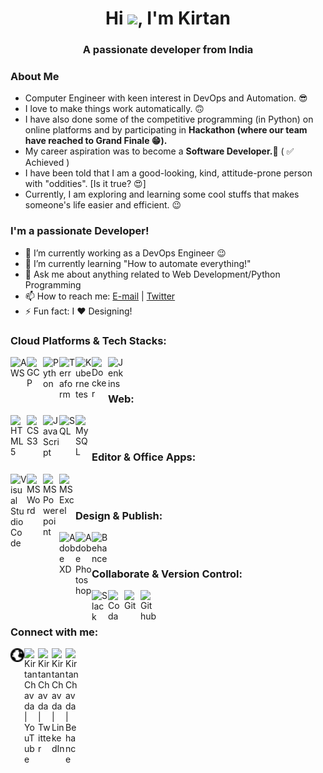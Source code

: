
<h1 align="center">Hi <img src="https://media.giphy.com/media/hvRJCLFzcasrR4ia7z/giphy.gif" width="29px">, I'm Kirtan</h1>

<h3 align="center">A passionate developer from India</h3>

### About Me
- Computer Engineer with keen interest in DevOps and Automation. 😎
- I love to make things work automatically. 🙃
- I have also done some of the competitive programming (in Python) on online platforms and by participating in **Hackathon (where our team have reached to Grand Finale 😁).**
- My career aspiration was to become a **Software Developer.🤩** ( ✅ Achieved )
- I have been told that I am a good-looking, kind, attitude-prone person with "oddities". [Is it true? 😍] 
- Currently, I am exploring and learning some cool stuffs that makes someone's life easier and efficient. 😉

### I'm a passionate Developer!
- 🔭 I’m currently working as a DevOps Engineer 😉
- 🌱 I’m currently learning "How to automate everything!" 
- 💬 Ask me about anything related to Web Development/Python Programming
- 📫 How to reach me: [E-mail][email] | [Twitter][twitter]
- ⚡ Fun fact: I ❤ Designing!

### Cloud Platforms & Tech Stacks:

<img align="left" alt="AWS" width="26px" src="https://simpleicons.org/icons/amazonaws.svg" />
<img align="left" alt="GCP" width="26px" src="https://simpleicons.org/icons/googlecloud.svg" />


<img align="left" alt="Python" width="26px" src="https://simpleicons.org/icons/python.svg" />
<img align="left" alt="Terraform" width="26px" src="https://simpleicons.org/icons/terraform.svg" />
<img align="left" alt="Kubernetes" width="26px" src="https://simpleicons.org/icons/kubernetes.svg" />
<img align="left" alt="Docker" width="26px" src="https://simpleicons.org/icons/docker.svg" />
<img align="left" alt="Jenkins" width="26px" src="https://simpleicons.org/icons/jenkins.svg" />

<br/>
<br/>

### Web:

<img align="left" alt="HTML5" width="26px" src="https://simpleicons.org/icons/html5.svg" />
<img align="left" alt="CSS3" width="26px" src="https://simpleicons.org/icons/css3.svg" />
<img align="left" alt="JavaScript" width="26px" src="https://simpleicons.org/icons/javascript.svg" />
<img align="left" alt="SQL" width="26px" src="https://simpleicons.org/icons/sqlite.svg" />
<img align="left" alt="MySQL" width="26px" src="https://simpleicons.org/icons/mysql.svg" />

<br/>
<br/>

### Editor & Office Apps:

<img align="left" alt="Visual Studio Code" width="26px" src="https://simpleicons.org/icons/visualstudiocode.svg" />

<img align="left" alt="MS Word" width="26px" src="https://simpleicons.org/icons/microsoftword.svg" />
<img align="left" alt="MS Powerpoint" width="26px" src="https://simpleicons.org/icons/microsoftpowerpoint.svg" />
<img align="left" alt="MS Excel" width="26px" src="https://simpleicons.org/icons/microsoftexcel.svg" />

<br/>
<br/>

### Design & Publish:

<img align="left" alt="Adobe XD" width="26px" src="https://simpleicons.org/icons/adobexd.svg" />
<img align="left" alt="Adobe Photoshop" width="26px" src="https://simpleicons.org/icons/adobephotoshop.svg" />
<img align="left" alt="Behance" width="26px" src="https://simpleicons.org/icons/behance.svg" />

<br/>
<br/>

### Collaborate & Version Control:

<img align="left" alt="Slack" width="26px" src="https://simpleicons.org/icons/slack.svg" />
<img align="left" alt="Coda" width="26px" src="https://simpleicons.org/icons/coda.svg" />

<img align="left" alt="Git" width="26px" src="https://simpleicons.org/icons/git.svg" />
<img align="left" alt="Github" width="26px" src="https://simpleicons.org/icons/github.svg" />


<br/>
<br/>

### Connect with me:

[<img align="left" alt="kirtanchavda.me" width="22px" src="https://raw.githubusercontent.com/iconic/open-iconic/master/svg/globe.svg" />][website]
[<img align="left" alt="Kirtan Chavda | YouTube" width="22px" src="https://cdn.jsdelivr.net/npm/simple-icons@v3/icons/youtube.svg" />][youtube]
[<img align="left" alt="Kirtan Chavda | Twitter" width="22px" src="https://cdn.jsdelivr.net/npm/simple-icons@v3/icons/twitter.svg" />][twitter]
[<img align="left" alt="Kirtan Chavda | LinkedIn" width="22px" src="https://cdn.jsdelivr.net/npm/simple-icons@v3/icons/linkedin.svg" />][linkedin]
[<img align="left" alt="Kirtan Chavda | Behance" width="22px" src="https://cdn.jsdelivr.net/npm/simple-icons@v3/icons/behance.svg" />][behance]

<br/>
<br/>

[website]: https://kirtanchavda.me/
[youtube]: https://www.youtube.com/channel/UChxxGHTa3H1kQJAZXS1BRmA
[twitter]: https://twitter.com/kirtanc25
[linkedin]: https://linkedin.com/in/kirtanc25
[behance]: https://www.behance.net/kirtanc25
[email]: mailto:kirtanc25@gmail.com



<!--
**kirtanc25/kirtanc25** is a ✨ _special_ ✨ repository because its `README.md` (this file) appears on your GitHub profile.

Here are some ideas to get you started:

- 🔭 I’m currently working on ...
- 🌱 I’m currently learning ...
- 👯 I’m looking to collaborate on ...
- 🤔 I’m looking for help with ...
- 💬 Ask me about ...
- 📫 How to reach me: ...
- 😄 Pronouns: ...
- ⚡ Fun fact: ...
-->
